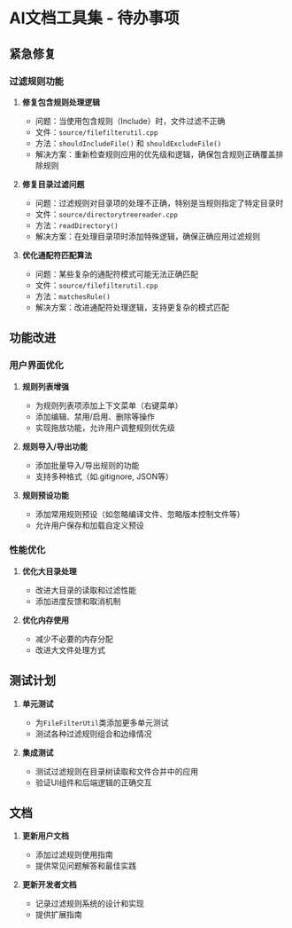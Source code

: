 # AI文档工具集 - 待办事项

## 紧急修复

### 过滤规则功能

1. **修复包含规则处理逻辑**
   - 问题：当使用包含规则（Include）时，文件过滤不正确
   - 文件：`source/filefilterutil.cpp`
   - 方法：`shouldIncludeFile()` 和 `shouldExcludeFile()`
   - 解决方案：重新检查规则应用的优先级和逻辑，确保包含规则正确覆盖排除规则

2. **修复目录过滤问题**
   - 问题：过滤规则对目录项的处理不正确，特别是当规则指定了特定目录时
   - 文件：`source/directorytreereader.cpp`
   - 方法：`readDirectory()`
   - 解决方案：在处理目录项时添加特殊逻辑，确保正确应用过滤规则

3. **优化通配符匹配算法**
   - 问题：某些复杂的通配符模式可能无法正确匹配
   - 文件：`source/filefilterutil.cpp`
   - 方法：`matchesRule()`
   - 解决方案：改进通配符处理逻辑，支持更复杂的模式匹配

## 功能改进

### 用户界面优化

1. **规则列表增强**
   - 为规则列表项添加上下文菜单（右键菜单）
   - 添加编辑、禁用/启用、删除等操作
   - 实现拖放功能，允许用户调整规则优先级

2. **规则导入/导出功能**
   - 添加批量导入/导出规则的功能
   - 支持多种格式（如.gitignore, JSON等）

3. **规则预设功能**
   - 添加常用规则预设（如忽略编译文件、忽略版本控制文件等）
   - 允许用户保存和加载自定义预设

### 性能优化

1. **优化大目录处理**
   - 改进大目录的读取和过滤性能
   - 添加进度反馈和取消机制

2. **优化内存使用**
   - 减少不必要的内存分配
   - 改进大文件处理方式

## 测试计划

1. **单元测试**
   - 为`FileFilterUtil`类添加更多单元测试
   - 测试各种过滤规则组合和边缘情况

2. **集成测试**
   - 测试过滤规则在目录树读取和文件合并中的应用
   - 验证UI组件和后端逻辑的正确交互

## 文档

1. **更新用户文档**
   - 添加过滤规则使用指南
   - 提供常见问题解答和最佳实践

2. **更新开发者文档**
   - 记录过滤规则系统的设计和实现
   - 提供扩展指南 